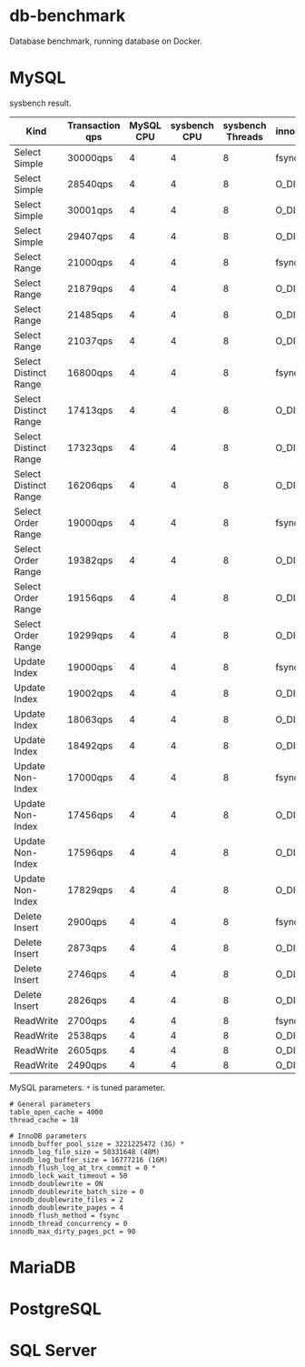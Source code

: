# db-benchmark

Database benchmark, running database on Docker.

# MySQL

sysbench result.

| Kind | Transaction qps |  MySQL CPU | sysbench CPU | sysbench Threads | innodb_flush_method | innodb_doublewrite |
---- | ---- | ---- | ---- | ---- | ---- | ---- |
| Select Simple | 30000qps | 4 | 4 | 8 | fsync | ON |
| Select Simple | 28540qps | 4 | 4 | 8 | O_DIRECT_NO_FSYNC | ON |
| Select Simple | 30001qps | 4 | 4 | 8 | O_DIRECT_NO_FSYNC | OFF |
| Select Simple | 29407qps | 4 | 4 | 8 | O_DIRECT | OFF |
| Select Range | 21000qps | 4 | 4 | 8 | fsync | ON |
| Select Range | 21879qps | 4 | 4 | 8 | O_DIRECT_NO_FSYNC | ON |
| Select Range | 21485qps | 4 | 4 | 8 | O_DIRECT_NO_FSYNC | OFF |
| Select Range | 21037qps | 4 | 4 | 8 | O_DIRECT | OFF |
| Select Distinct Range | 16800qps | 4 | 4 | 8 | fsync | ON |
| Select Distinct Range | 17413qps | 4 | 4 | 8 | O_DIRECT_NO_FSYNC | ON |
| Select Distinct Range | 17323qps | 4 | 4 | 8 | O_DIRECT_NO_FSYNC | OFF |
| Select Distinct Range | 16206qps | 4 | 4 | 8 | O_DIRECT | OFF |
| Select Order Range | 19000qps | 4 | 4 | 8 | fsync | ON |
| Select Order Range | 19382qps | 4 | 4 | 8 | O_DIRECT_NO_FSYNC | ON |
| Select Order Range | 19156qps | 4 | 4 | 8 | O_DIRECT_NO_FSYNC | OFF |
| Select Order Range | 19299qps | 4 | 4 | 8 | O_DIRECT | OFF |
| Update Index | 19000qps | 4 | 4 | 8 | fsync | ON |
| Update Index | 19002qps | 4 | 4 | 8 | O_DIRECT_NO_FSYNC | ON |
| Update Index | 18063qps | 4 | 4 | 8 | O_DIRECT_NO_FSYNC | OFF |
| Update Index | 18492qps | 4 | 4 | 8 | O_DIRECT | OFF |
| Update Non-Index | 17000qps| 4 | 4 | 8 | fsync | ON |
| Update Non-Index | 17456qps | 4 | 4 | 8 | O_DIRECT_NO_FSYNC | ON |
| Update Non-Index | 17596qps | 4 | 4 | 8 | O_DIRECT_NO_FSYNC | OFF |
| Update Non-Index | 17829qps | 4 | 4 | 8 | O_DIRECT | OFF |
| Delete Insert | 2900qps | 4 | 4 | 8 | fsync | ON |
| Delete Insert | 2873qps | 4 | 4 | 8 | O_DIRECT_NO_FSYNC | ON |
| Delete Insert | 2746qps | 4 | 4 | 8 | O_DIRECT_NO_FSYNC | OFF |
| Delete Insert | 2826qps | 4 | 4 | 8 | O_DIRECT | OFF |
| ReadWrite | 2700qps | 4 | 4 | 8 | fsync | ON |
| ReadWrite | 2538qps | 4 | 4 | 8 | O_DIRECT_NO_FSYNC | ON |
| ReadWrite | 2605qps | 4 | 4 | 8 | O_DIRECT_NO_FSYNC | OFF |
| ReadWrite | 2490qps | 4 | 4 | 8 | O_DIRECT | OFF |

MySQL parameters. `*` is tuned parameter.

```
# General parameters
table_open_cache = 4000
thread_cache = 18

# InnoDB parameters
innodb_buffer_pool_size = 3221225472 (3G) *
innodb_log_file_size = 50331648 (48M)
innodb_log_buffer_size = 16777216 (16M)
innodb_flush_log_at_trx_commit = 0 *
innodb_lock_wait_timeout = 50
innodb_doublewrite = ON
innodb_doublewrite_batch_size = 0
innodb_doublewrite_files = 2
innodb_doublewrite_pages = 4
innodb_flush_method = fsync
innodb_thread_concurrency = 0
innodb_max_dirty_pages_pct = 90
```

# MariaDB

# PostgreSQL

# SQL Server
